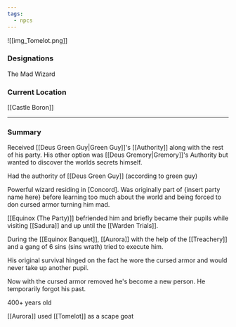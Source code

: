 ```yaml
---
tags:
  - npcs
---
```

![[img_Tomelot.png]]
### Designations
The Mad Wizard

### Current Location
[[Castle Boron]]

___
### Summary
Received [[Deus Green Guy|Green Guy]]'s [[Authority]] along with the rest of his party.  His other option was [[Deus Gremory|Gremory]]'s Authority but wanted to discover the worlds secrets himself. 

Had the authority of [[Deus Green Guy]] (according to green guy)

Powerful wizard residing in [Concord]. Was originally part of {insert party name here} before learning too much about the world and being forced to don cursed armor turning him mad.

[[Equinox (The Party)]] befriended him and briefly became their pupils while visiting [[Sadura]] and up until the [[Warden Trials]].

During the [[Equinox Banquet]], [[Aurora]] with the help of the [[Treachery]] and a gang of 6 sins (sins wrath) tried to execute him.

His original survival hinged on the fact he wore the cursed armor and would never take up another pupil.

Now with the cursed armor removed he's become a new person. He temporarily forgot his past.

400+ years old


[[Aurora]] used [[Tomelot]] as a scape goat